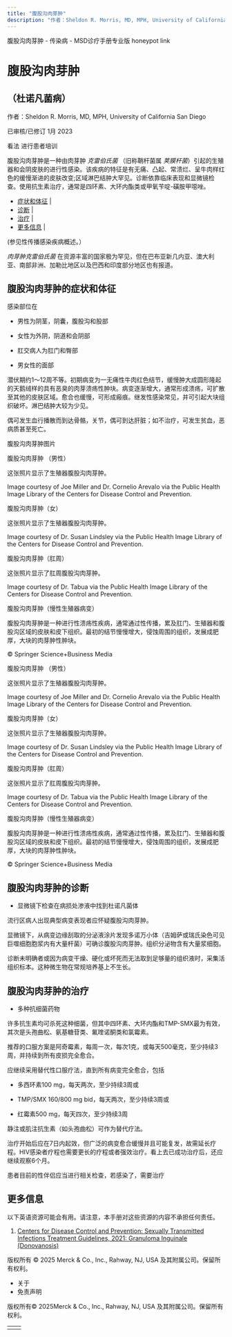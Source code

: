 ```yaml
---
title: "腹股沟肉芽肿"
description: "作者：Sheldon R. Morris, MD, MPH, University of California San Diego"
---
```


﻿腹股沟肉芽肿 \- 传染病 \- MSD诊疗手册专业版 honeypot link

# 腹股沟肉芽肿

## （杜诺凡菌病）

作者：Sheldon R. Morris, MD, MPH, University of California San Diego

已审核/已修订 1月 2023

看法 进行患者培训

腹股沟肉芽肿是一种由肉芽肿 _克雷伯氏菌_ （旧称鞘杆菌属 _荚膜杆菌_）引起的生殖器和会阴皮肤的进行性感染。该疾病的特征是有无痛、凸起、常溃烂、呈牛肉样红色的缓慢渐进的皮肤改变;区域淋巴结肿大罕见。诊断依靠临床表现和显微镜检查。使用抗生素治疗，通常是四环素、大环内酯类或甲氧苄啶-磺胺甲噁唑。

- [症状和体征](#症状和体征_v1024003_zh) \|
- [诊断](#诊断_v1024020_zh) \|
- [治疗](#治疗_v1024027_zh) \|
- [更多信息](#更多信息_v75609921_zh) \|

(参见性传播感染疾病概述。）

_肉芽肿克雷伯氏菌_ 在资源丰富的国家极为罕见，但在巴布亚新几内亚、澳大利亚、南部非洲、加勒比地区以及巴西和印度部分地区也有报道。

## 腹股沟肉芽肿的症状和体征

感染部位在

- 男性为阴茎，阴囊，腹股沟和股部

- 女性为外阴，阴道和会阴部

- 肛交病人为肛门和臀部

- 男女性的面部


潜伏期约1～12周不等。初期病变为一无痛性牛肉红色结节，缓慢肿大成圆形隆起的天鹅绒样的具有恶臭的肉芽溃疡性肿块。病变逐渐增大，通常形成溃疡，可扩散至其他的皮肤区域。愈合也缓慢，可形成瘢痕。继发性感染常见，并可引起大块组织破坏。淋巴结肿大较为少见。

偶可发生血行播散而到达骨骼，关节，偶可到达肝脏；如不治疗，可发生贫血，恶病质甚至死亡。

腹股沟肉芽肿图片



腹股沟肉芽肿 （男性）

这张照片显示了生殖器腹股沟肉芽肿。

Image courtesy of Joe Miller and Dr. Cornelio Arevalo via the Public Health Image Library of the Centers for Disease Control and Prevention.



腹股沟肉芽肿（女）

这张照片显示了生殖器腹股沟肉芽肿。

Image courtesy of Dr. Susan Lindsley via the Public Health Image Library of the Centers for Disease Control and Prevention.



腹股沟肉芽肿（肛周）

这张照片显示了肛周腹股沟肉芽肿。

Image courtesy of Dr. Tabua via the Public Health Image Library of the Centers for Disease Control and Prevention.



腹股沟肉芽肿（慢性生殖器病变）

腹股沟肉芽肿是一种进行性溃疡性疾病，通常通过性传播，累及肛门、生殖器和腹股沟区域的皮肤和皮下组织。最初的结节慢慢增大，侵蚀周围的组织，发展成肥厚，大块的肉芽肿性肿块。

© Springer Science+Business Media



腹股沟肉芽肿 （男性）

这张照片显示了生殖器腹股沟肉芽肿。

Image courtesy of Joe Miller and Dr. Cornelio Arevalo via the Public Health Image Library of the Centers for Disease Control and Prevention.



腹股沟肉芽肿（女）

这张照片显示了生殖器腹股沟肉芽肿。

Image courtesy of Dr. Susan Lindsley via the Public Health Image Library of the Centers for Disease Control and Prevention.



腹股沟肉芽肿（肛周）

这张照片显示了肛周腹股沟肉芽肿。

Image courtesy of Dr. Tabua via the Public Health Image Library of the Centers for Disease Control and Prevention.



腹股沟肉芽肿（慢性生殖器病变）

腹股沟肉芽肿是一种进行性溃疡性疾病，通常通过性传播，累及肛门、生殖器和腹股沟区域的皮肤和皮下组织。最初的结节慢慢增大，侵蚀周围的组织，发展成肥厚，大块的肉芽肿性肿块。

© Springer Science+Business Media

## 腹股沟肉芽肿的诊断

- 显微镜下检查在病损处渗液中找到杜诺凡菌体


流行区病人出现典型病变表现者应怀疑腹股沟肉芽肿。

显微镜下，从病变边缘刮取的分泌液涂片发现多诺万小体（吉姆萨或瑞氏染色可见巨噬细胞胞浆内有大量杆菌）可确诊腹股沟肉芽肿。组织分泌物含有大量浆细胞。

诊断未明确者或因为病变干燥、硬化或坏死而无法取到足够量的组织液时，采集活组织标本。这种微生物在常规培养基上不生长。

## 腹股沟肉芽肿的治疗

- 多种抗细菌药物


许多抗生素均可杀死这种细菌，但其中四环素、大环内酯和TMP-SMX最为有效，其次是头孢曲松、氨基糖苷类、氟喹诺酮类和氯霉素。

推荐的口服方案是阿奇霉素，每周一次，每次1克，或每天500毫克，至少持续3周，并持续到所有皮损完全愈合。

应继续采用替代性口服疗法，直到所有病变完全愈合，包括

- 多西环素100 mg，每天两次，至少持续3周或

- TMP/SMX 160/800 mg bid，每天两次，至少持续3周或

- 红霉素500 mg，每天四次，至少持续3周


静注或肌注抗生素（如头孢曲松）可作为替代疗法。

治疗开始后应在7日内起效，但广泛的病变愈合缓慢并且可能复发，故需延长疗程。HIV感染者疗程也需要更长的疗程或者强效治疗。看上去已成功治疗后，还应继续观察6个月。

患者目前的性伴侣应当进行相关检查，若感染了，需要治疗

## 更多信息

以下英语资源可能会有用。请注意，本手册对这些资源的内容不承担任何责任。

1. [Centers for Disease Control and Prevention: Sexually Transmitted Infections Treatment Guidelines, 2021: Granuloma Inguinale (Donovanosis)](https://www.cdc.gov/std/treatment-guidelines/donovanosis.htm)




版权所有 © 2025
Merck & Co., Inc., Rahway, NJ, USA 及其附属公司。保留所有权利。

- 关于
- 免责声明

版权所有© 2025Merck & Co., Inc., Rahway, NJ, USA 及其附属公司。保留所有权利。

|     |     |
| --- | --- |
|  |  |